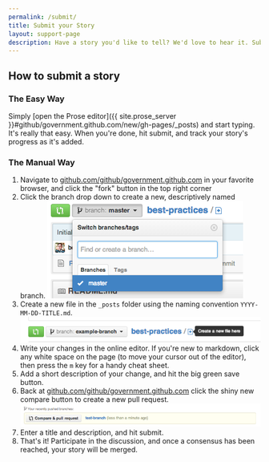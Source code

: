 ```yaml
---
permalink: /submit/
title: Submit your Story
layout: support-page
description: Have a story you'd like to tell? We'd love to hear it. Submitting a story is easy. If you run into any trouble, simply shoot <government@github.com> an email. We're here to help.
---
```


## How to submit a story

### The Easy Way

Simply [open the Prose editor]({{ site.prose_server }}#github/government.github.com/new/gh-pages/_posts) and start typing. It's really that easy. When you're done, hit submit, and track your story's progress as it's added.

### The Manual Way

1. Navigate to [github.com/github/government.github.com](https://github.com/github/government.github.com) in your favorite browser, and click the "fork" button in the top right corner
2. Click the branch drop down to create a new, descriptively named branch. ![branch drop down](/assets/img/submit-branch-drop-down.png)
3. Create a new file in the `_posts` folder using the naming convention `YYYY-MM-DD-TITLE.md`. ![new file button](/assets/img/submit-new-file.png)
4. Write your changes in the online editor. If you're new to markdown, click any white space on the page (to move your cursor out of the editor), then press the `m` key for a handy cheat sheet.
5. Add a short description of your change, and hit the big green save button.
6. Back at [github.com/github/government.github.com](https://github.com/github/government.github.com) click the shiny new compare button to create a new pull request. ![compare button](/assets/img/submit-compare.png)
7. Enter a title and description, and hit submit.
8. That's it! Participate in the discussion, and once a consensus has been reached, your story will be merged.
